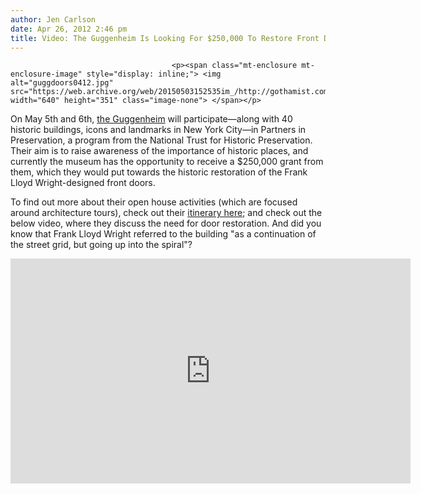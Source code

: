 ```yaml
---
author: Jen Carlson
date: Apr 26, 2012 2:46 pm
title: Video: The Guggenheim Is Looking For $250,000 To Restore Front Doors
---
```


	
										<p><span class="mt-enclosure mt-enclosure-image" style="display: inline;"> <img alt="guggdoors0412.jpg" src="https://web.archive.org/web/20150503152535im_/http://gothamist.com/attachments/arts_jen/guggdoors0412.jpg" width="640" height="351" class="image-none"> </span></p>

<p>On May 5th and 6th, <a href="https://web.archive.org/web/20150503152535/http://gothamist.com/tags/guggenheim">the Guggenheim</a> will participate&#x2014;along with 40 historic buildings, icons and landmarks in New York City&#x2014;in Partners in Preservation, a program from the National Trust for Historic Preservation. Their aim is to raise awareness of the importance of historic places, and currently the museum has the opportunity to receive a $250,000 grant from them, which they would put towards the historic restoration of the Frank Lloyd Wright-designed front doors. </p>

<p>To find out more about their open house activities (which are focused around architecture tours), check out their <a href="https://web.archive.org/web/20150503152535/http://web07.echomail.com/web07/print.do?cid=60&amp;mid=26004&amp;fn=LIB120426132424eTZ39.html&amp;tn=&amp;ft=stored&amp;rid=1&amp;mt=&amp;e=wsrv~thttraurvz.bet">itinerary here</a>; and check out the below video, where they discuss the need for door restoration. And did you know that Frank Lloyd Wright referred to the building &quot;as a continuation of the street grid, but going up into the spiral&quot;?</p>

<p><iframe width="640" height="360" src="https://web.archive.org/web/20150503152535if_/http://www.youtube.com/embed/QvgVKWvb2tI" frameborder="0" allowfullscreen></iframe></p>					
										
									
				